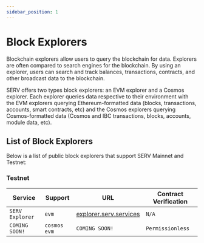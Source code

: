 ```yaml
---
sidebar_position: 1
---
```


# Block Explorers

Blockchain explorers allow users to query the blockchain for data. Explorers are often compared to search engines for the blockchain. By using an explorer, users can search and track balances, transactions, contracts, and other broadcast data to the blockchain.

SERV offers two types block explorers: an EVM explorer and a Cosmos explorer. Each explorer queries data respective to their environment with the EVM explorers querying Ethereum-formatted data (blocks, transactions, accounts, smart contracts, etc) and the Cosmos explorers querying Cosmos-formatted data (Cosmos and IBC transactions, blocks, accounts, module data, etc).

## List of Block Explorers

Below is a list of public block explorers that support SERV Mainnet and Testnet:

### Testnet

|  Service   | Support       | URL                                                    | Contract Verification  |
|------------| -------------- |--------------------------------------------------------|-----------------------|
| `SERV Explorer`   | `evm` | [explorer.serv.services](https://explorer.serv.services)     | `N/A`  |
| `COMING SOON!`      | `cosmos` `evm` | `COMING SOON!`                       | `Permissionless`  |